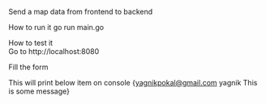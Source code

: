 Send a map data from frontend to backend


How to run it
go run main.go


How to test it  
Go to http://localhost:8080

Fill the form

This will print below item on console
{yagnikpokal@gmail.com yagnik This is some message}